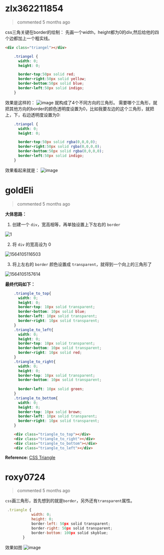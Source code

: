 
# zlx362211854 
 > commented 5 months ago 

css三角关键在border的绘制：
先画一个width，height都为0的div,然后给他的四个边都加上一个粗实线。

```html
<div class="triangel"></div>

```

```css
    .triangel {
      width: 0;
      height: 0;

      border-top:50px solid red;
      border-right:50px solid yellow;
      border-bottom:50px solid blue;
      border-left:50px solid indigo;
    }

```
效果是这样的：
![image](https://user-images.githubusercontent.com/22437181/61919108-b34a9a00-af86-11e9-92e3-cc5c11d2b690.png)
就构成了4个不同方向的三角形。
需要哪个三角形，就把其他方向的border的颜色透明度设置为0，比如我要左边的这个三角形，就把上，下，右边透明度设置为0:

```css
    .triangel {
      width: 0;
      height: 0;

      border-top:50px solid rgba(0,0,0,0);
      border-right:50px solid rgba(0,0,0,0);
      border-bottom:50px solid rgba(0,0,0,0);
      border-left:50px solid indigo;
    }

```
效果看起来就是：
![image](https://user-images.githubusercontent.com/22437181/61919237-44217580-af87-11e9-861f-288aa4fa526b.png)


# goldEli 
 > commented 5 months ago 

**大体思路：**

1. 创建一个 `div`，宽高相等，再单独设置上下左右的 `border`

![1](https://user-images.githubusercontent.com/18217162/61919682-497fbf80-af89-11e9-8ad4-8d9ca272b66d.jpg)


2. 将 `div` 的宽高设为 0

![1564105116503](https://user-images.githubusercontent.com/18217162/61919686-4f75a080-af89-11e9-93ac-c3b0e73099b7.jpg)


3. 将上左右的 `border` 颜色设置成 `transparent`，就得到一个向上的三角形了

![1564105157614](https://user-images.githubusercontent.com/18217162/61919693-57354500-af89-11e9-9ea8-3c39a4c68418.jpg)


**最终代码如下：**


```css
    .triangle_to_top{
      width: 0; 
      height: 0; 
      border-top: 10px solid transparent;
      border-bottom: 10px solid blue;
      border-left: 10px solid transparent;
      border-right: 10px solid transparent;
    }
    .triangle_to_left{
      width: 0; 
      height: 0; 
      border-top: 10px solid transparent;
      border-bottom: 10px solid transparent;
      border-right: 10px solid red;
    }
    .triangle_to_right{
      width: 0; 
      height: 0; 
      border-top: 10px solid transparent;
      border-bottom: 10px solid transparent;
      
      border-left: 10px solid green;
    }
    .triangle_to_bottom{
      width: 0; 
      height: 0; 
      border-top: 10px solid brown;
      border-left: 10px solid transparent;
      border-right: 10px solid transparent;
    }

```

```html
    <div class="triangle_to_top"></div>
    <div class="triangle_to_right"></div>
    <div class="triangle_to_bottom"></div>
    <div class="triangle_to_left"></div>

```

**Reference:**
[CSS Triangle](https://css-tricks.com/snippets/css/css-triangle/)
# roxy0724 
 > commented 5 months ago 

`css`画三角形，首先想到的就是`border`，另外还有`transparent`属性。

```javascript
 .triangle {
            width: 0;
            height: 0;
            border-left: 50px solid transparent;
            border-right: 50px solid transparent;
            border-bottom: 100px solid skyblue;
        }

```
效果如图
![image](https://user-images.githubusercontent.com/24650134/61992044-a82d6200-b08b-11e9-930f-9f7f1e53a884.png)
